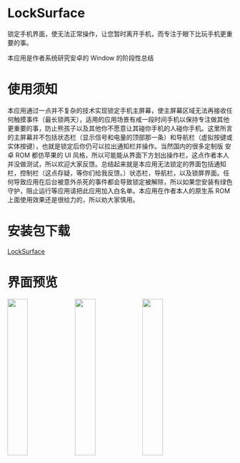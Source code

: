 # LockSurface
锁定手机界面，使无法正常操作，让您暂时离开手机，而专注于眼下比玩手机更重要的事。

本应用是作者系统研究安卓的 Window 的阶段性总结

# 使用须知
本应用通过一点并不复杂的技术实现锁定手机主屏幕，使主屏幕区域无法再接收任何触摸事件（最长锁两天），适用的应用场景有戒一段时间手机以保持专注做其他更重要的事，防止熊孩子以及其他你不愿意让其碰你手机的人碰你手机。这里所言的主屏幕并不包括状态栏（显示信号和电量的顶部那一条）和导航栏（虚拟按键或实体按键），也就是锁定后你仍可以拉出通知栏并操作。当然国内的很多定制版 安卓 ROM 都仿苹果的 UI 风格，所以可能能从界面下方划出操作栏，这点作者本人并没做测试，所以欢迎大家反馈。总结起来就是本应用无法锁定的界面包括通知栏，控制栏（这点存疑，等你们给我反馈。）状态栏，导航栏，以及锁屏界面。任何导致应用在后台被意外杀死的事件都会导致锁定被解除，所以如果您安装有绿色守护，阻止运行等应用请把此应用加入白名单。本应用在作者本人的原生系 ROM 上面使用效果还是很给力的，所以劝大家慎用。

# 安装包下载
[LockSurface](http://www.coolapk.com/apk/com.github.xiaofei_dev.locksurface)
# 界面预览

<img src="https://github.com/xiaofei-dev/LockSurface/blob/master/art/enframe_2017-05-10-16-29-56.png" width="30%" height="30%"><img src="https://github.com/xiaofei-dev/LockSurface/blob/master/art/enframe_2017-05-10-16-30-29.png" width="30%" height="30%"><img src="https://github.com/xiaofei-dev/LockSurface/blob/master/art/enframe_2017-05-10-16-35-53.png" width="30%" height="30%">
